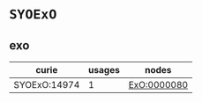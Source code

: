 # `SYOExO`

## exo

| curie        |   usages | nodes                                             |
|--------------|----------|---------------------------------------------------|
| SYOExO:14974 |        1 | [ExO:0000080](https://bioregistry.io/ExO:0000080) |

